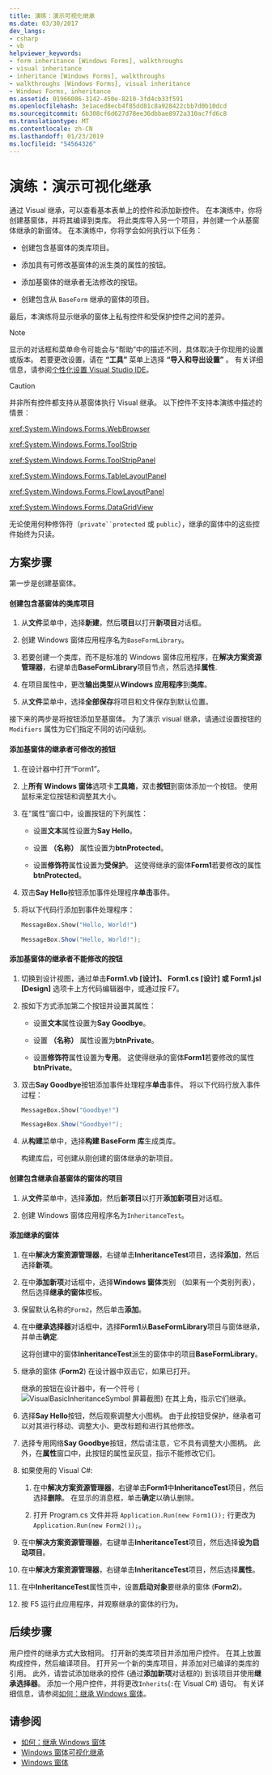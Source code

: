 ```yaml
---
title: 演练：演示可视化继承
ms.date: 03/30/2017
dev_langs:
- csharp
- vb
helpviewer_keywords:
- form inheritance [Windows Forms], walkthroughs
- visual inheritance
- inheritance [Windows Forms], walkthroughs
- walkthroughs [Windows Forms], visual inheritance
- Windows Forms, inheritance
ms.assetid: 01966086-3142-450e-8210-3fd4cb33f591
ms.openlocfilehash: 3e1aced8ecb4f85dd81c8a928422cbb7d0b10dcd
ms.sourcegitcommit: 6b308cf6d627d78ee36dbbae8972a310ac7fd6c8
ms.translationtype: MT
ms.contentlocale: zh-CN
ms.lasthandoff: 01/23/2019
ms.locfileid: "54564326"
---
```

# <a name="walkthrough-demonstrating-visual-inheritance"></a>演练：演示可视化继承
通过 Visual 继承，可以查看基本表单上的控件和添加新控件。 在本演练中，你将创建基窗体，并将其编译到类库。 将此类库导入另一个项目，并创建一个从基窗体继承的新窗体。 在本演练中，你将学会如何执行以下任务：  
  
-   创建包含基窗体的类库项目。  
  
-   添加具有可修改基窗体的派生类的属性的按钮。  
  
-   添加基窗体的继承者无法修改的按钮。  
  
-   创建包含从 `BaseForm` 继承的窗体的项目。  
  
 最后，本演练将显示继承的窗体上私有控件和受保护控件之间的差异。  
  
> [!NOTE]
>  显示的对话框和菜单命令可能会与“帮助”中的描述不同，具体取决于你现用的设置或版本。 若要更改设置，请在 **“工具”** 菜单上选择 **“导入和导出设置”** 。 有关详细信息，请参阅[个性化设置 Visual Studio IDE](/visualstudio/ide/personalizing-the-visual-studio-ide)。  
  
> [!CAUTION]
>  并非所有控件都支持从基窗体执行 Visual 继承。 以下控件不支持本演练中描述的情景：  
>   
>  <xref:System.Windows.Forms.WebBrowser>  
>   
>  <xref:System.Windows.Forms.ToolStrip>  
>   
>  <xref:System.Windows.Forms.ToolStripPanel>  
>   
>  <xref:System.Windows.Forms.TableLayoutPanel>  
>   
>  <xref:System.Windows.Forms.FlowLayoutPanel>  
>   
>  <xref:System.Windows.Forms.DataGridView>  
>   
>  无论使用何种修饰符（`private``protected` 或 `public`），继承的窗体中的这些控件始终为只读。  
  
## <a name="scenario-steps"></a>方案步骤  
 第一步是创建基窗体。  
  
#### <a name="to-create-a-class-library-project-containing-a-base-form"></a>创建包含基窗体的类库项目  
  
1.  从**文件**菜单中，选择**新建**，然后**项目**以打开**新项目**对话框。  
  
2.  创建 Windows 窗体应用程序名为`BaseFormLibrary`。  
  
3.  若要创建一个类库，而不是标准的 Windows 窗体应用程序，在**解决方案资源管理器**，右键单击**BaseFormLibrary**项目节点，然后选择**属性**.  
  
4.  在项目属性中，更改**输出类型**从**Windows 应用程序**到**类库**。  
  
5.  从**文件**菜单中，选择**全部保存**将项目和文件保存到默认位置。  
  
 接下来的两步是将按钮添加至基窗体。 为了演示 visual 继承，请通过设置按钮的 `Modifiers` 属性为它们指定不同的访问级别。  
  
#### <a name="to-add-a-button-that-inheritors-of-the-base-form-can-modify"></a>添加基窗体的继承者可修改的按钮  
  
1.  在设计器中打开“Form1”。  
  
2.  上**所有 Windows 窗体**选项卡**工具箱**，双击**按钮**到窗体添加一个按钮。 使用鼠标来定位按钮和调整其大小。  
  
3.  在“属性”窗口中，设置按钮的下列属性：  
  
    -   设置**文本**属性设置为**Say Hello**。  
  
    -   设置 **（名称）** 属性设置为**btnProtected**。  
  
    -   设置**修饰符**属性设置为**受保护**。 这使得继承的窗体**Form1**若要修改的属性**btnProtected**。  
  
4.  双击**Say Hello**按钮添加事件处理程序**单击**事件。  
  
5.  将以下代码行添加到事件处理程序：  
  
    ```vb  
    MessageBox.Show("Hello, World!")  
    ```  
  
    ```csharp  
    MessageBox.Show("Hello, World!");  
    ```  
  
#### <a name="to-add-a-button-that-cannot-be-modified-by-inheritors-of-the-base-form"></a>添加基窗体的继承者不能修改的按钮  
  
1.  切换到设计视图，通过单击**Form1.vb [设计]、 Form1.cs [设计] 或 Form1.jsl [Design]** 选项卡上方代码编辑器中，或通过按 F7。  
  
2.  按如下方式添加第二个按钮并设置其属性：  
  
    -   设置**文本**属性设置为**Say Goodbye**。  
  
    -   设置 **（名称）** 属性设置为**btnPrivate**。  
  
    -   设置**修饰符**属性设置为**专用**。 这使得继承的窗体**Form1**若要修改的属性**btnPrivate**。  
  
3.  双击**Say Goodbye**按钮添加事件处理程序**单击**事件。 将以下代码行放入事件过程：  
  
    ```vb  
    MessageBox.Show("Goodbye!")  
    ```  
  
    ```csharp  
    MessageBox.Show("Goodbye!");  
    ```  
  
4.  从**构建**菜单中，选择**构建 BaseForm 库**生成类库。  
  
     构建库后，可创建从刚创建的窗体继承的新项目。  
  
#### <a name="to-create-a-project-containing-a-form-that-inherits-from-the-base-form"></a>创建包含继承自基窗体的窗体的项目  
  
1.  从**文件**菜单中，选择**添加**，然后**新项目**以打开**添加新项目**对话框。  
  
2.  创建 Windows 窗体应用程序名为`InheritanceTest`。  
  
#### <a name="to-add-an-inherited-form"></a>添加继承的窗体  
  
1.  在中**解决方案资源管理器**，右键单击**InheritanceTest**项目，选择**添加**，然后选择**新项**。  
  
2.  在中**添加新项**对话框中，选择**Windows 窗体**类别 （如果有一个类别列表），然后选择**继承的窗体**模板。  
  
3.  保留默认名称的`Form2`，然后单击**添加**。  
  
4.  在中**继承选择器**对话框中，选择**Form1**从**BaseFormLibrary**项目与窗体继承，并单击**确定**.  
  
     这将创建中的窗体**InheritanceTest**派生的窗体中的项目**BaseFormLibrary**。  
  
5.  继承的窗体 (**Form2**) 在设计器中双击它，如果已打开。  
  
     继承的按钮在设计器中，有一个符号 (![VisualBasicInheritanceSymbol 屏幕截图](../../../../docs/framework/winforms/advanced/media/vbinheritanceglyph.gif "vbInheritanceGlyph")) 在其上角，指示它们继承。  
  
6.  选择**Say Hello**按钮，然后观察调整大小图柄。 由于此按钮受保护，继承者可以对其进行移动、调整大小、更改标题和进行其他修改。  
  
7.  选择专用网络**Say Goodbye**按钮，然后请注意，它不具有调整大小图柄。 此外，在**属性**窗口中，此按钮的属性呈灰显，指示不能修改它们。  
  
8.  如果使用的 Visual C#:  
  
    1.  在中**解决方案资源管理器**，右键单击**Form1**中**InheritanceTest**项目，然后选择**删除**。 在显示的消息框，单击**确定**以确认删除。  
  
    2.  打开 Program.cs 文件并将 `Application.Run(new Form1());` 行更改为 `Application.Run(new Form2());`。  
  
9. 在中**解决方案资源管理器**，右键单击**InheritanceTest**项目，然后选择**设为启动项目**。  
  
10. 在中**解决方案资源管理器**，右键单击**InheritanceTest**项目，然后选择**属性**。  
  
11. 在中**InheritanceTest**属性页中，设置**启动对象**要继承的窗体 (**Form2**)。  
  
12. 按 F5 运行此应用程序，并观察继承的窗体的行为。  
  
## <a name="next-steps"></a>后续步骤  
 用户控件的继承方式大致相同。 打开新的类库项目并添加用户控件。 在其上放置构成控件，然后编译项目。 打开另一个新的类库项目，并添加对已编译的类库的引用。 此外，请尝试添加继承的控件 (通过**添加新项**对话框的) 到该项目并使用**继承选择器**。 添加一个用户控件，并将更改`Inherits`(`:`在 Visual C#) 语句。 有关详细信息，请参阅[如何：继承 Windows 窗体](../../../../docs/framework/winforms/advanced/how-to-inherit-windows-forms.md)。  
  
## <a name="see-also"></a>请参阅
- [如何：继承 Windows 窗体](../../../../docs/framework/winforms/advanced/how-to-inherit-windows-forms.md)
- [Windows 窗体可视化继承](../../../../docs/framework/winforms/advanced/windows-forms-visual-inheritance.md)
- [Windows 窗体](../../../../docs/framework/winforms/index.md)

